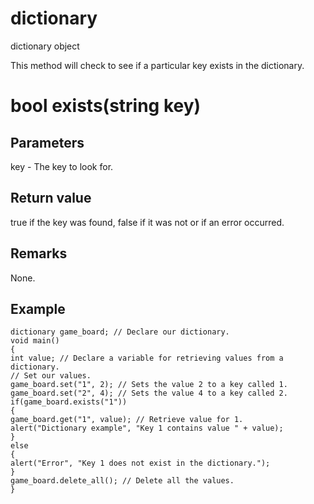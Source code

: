 # dictionary

dictionary object

  


This method will check to see if a particular key exists in the dictionary.

# bool exists(string key)

## Parameters

key - The key to look for.

## Return value

true if the key was found, false if it was not or if an error occurred.

## Remarks

None.

## Example


```
dictionary game_board; // Declare our dictionary.
void main()
{
int value; // Declare a variable for retrieving values from a dictionary.
// Set our values.
game_board.set("1", 2); // Sets the value 2 to a key called 1.
game_board.set("2", 4); // Sets the value 4 to a key called 2.
if(game_board.exists("1"))
{
game_board.get("1", value); // Retrieve value for 1.
alert("Dictionary example", "Key 1 contains value " + value);
}
else
{
alert("Error", "Key 1 does not exist in the dictionary.");
}
game_board.delete_all(); // Delete all the values.
}

```
